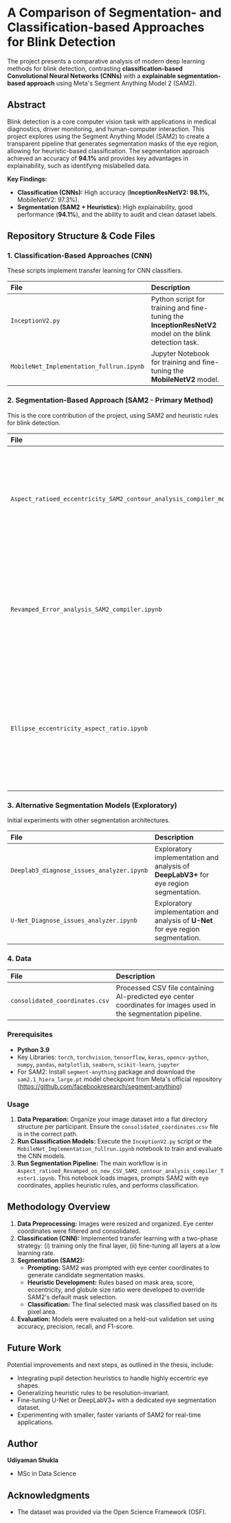# A Comparison of Segmentation- and Classification-based Approaches for Blink Detection



The project presents a comparative analysis of modern deep learning methods for blink detection, contrasting **classification-based Convolutional Neural Networks (CNNs)** with a **explainable segmentation-based approach** using Meta's Segment Anything Model 2 (SAM2).

## Abstract
Blink detection is a core computer vision task with applications in medical diagnostics, driver monitoring, and human-computer interaction. This project explores using the Segment Anything Model (SAM2) to create a transparent pipeline that generates segmentation masks of the eye region, allowing for heuristic-based classification. The segmentation approach achieved an accuracy of **94.1%** and provides key advantages in explainability, such as identifying mislabelled data.

**Key Findings:**
-   **Classification (CNNs):** High accuracy (**InceptionResNetV2: 98.1%**, MobileNetV2: 97.3%).
-   **Segmentation (SAM2 + Heuristics):** High explainability, good performance (**94.1%**), and the ability to audit and clean dataset labels.

## Repository Structure & Code Files

### 1. Classification-Based Approaches (CNN)
These scripts implement transfer learning for CNN classifiers.

| File | Description |
| :--- | :--- |
| `InceptionV2.py` | Python script for training and fine-tuning the **InceptionResNetV2** model on the blink detection task. |
| `MobileNet_Implementation_fullrun.ipynb` | Jupyter Notebook for training and fine-tuning the **MobileNetV2** model. |

### 2. Segmentation-Based Approach (SAM2 - Primary Method)
This is the core contribution of the project, using SAM2 and heuristic rules for blink detection.

| File | Description |
| :--- | :--- |
| `Aspect_ratioed_eccentricity_SAM2_contour_analysis_compiler_model_tester.ipynb` | **Main Testing Script.** Uses the finalized heuristic rules to classify images as 'blink' or 'open' using SAM2-generated masks. |
| `Revamped_Error_analysis_SAM2_compiler.ipynb` | **Model Development Script.** Used for exploratory analysis, developing heuristics (mask area, score, eccentricity), and error analysis. |
| `Ellipse_eccentricity_aspect_ratio.ipynb` | **Supporting Analysis Script.** Contains code for calculating key geometric properties (eccentricity, aspect ratio) from segmentation masks. |

### 3. Alternative Segmentation Models (Exploratory)
Initial experiments with other segmentation architectures.

| File | Description |
| :--- | :--- |
| `Deeplab3_diagnose_issues_analyzer.ipynb` | Exploratory implementation and analysis of **DeepLabV3+** for eye region segmentation. |
| `U-Net_Diagnose_issues_analyzer.ipynb` | Exploratory implementation and analysis of **U-Net** for eye region segmentation. |

### 4. Data
| File | Description |
| :--- | :--- |
| `consolidated_coordinates.csv` | Processed CSV file containing AI-predicted eye center coordinates for images used in the segmentation pipeline. |


### Prerequisites

*   **Python 3.9**
*   Key Libraries: `torch`, `torchvision`, `tensorflow`, `keras`, `opencv-python`, `numpy`, `pandas`, `matplotlib`, `seaborn`, `scikit-learn`, `jupyter`
*   For SAM2: Install `segment-anything` package and download the `sam2.1_hiera_large.pt` model checkpoint from Meta's official repository (https://github.com/facebookresearch/segment-anything)


### Usage

1.  **Data Preparation:** Organize your image dataset into a flat directory structure per participant. Ensure the `consolidated_coordinates.csv` file is in the correct path.
2.  **Run Classification Models:** Execute the `InceptionV2.py` script or the `MobileNet_Implementation_fullrun.ipynb` notebook to train and evaluate the CNN models.
3.  **Run Segmentation Pipeline:** The main workflow is in `Aspect_ratioed_Revamped_on_new_CSV_SAM2_contour_analysis_compiler_Tester1.ipynb`. This notebook loads images, prompts SAM2 with eye coordinates, applies heuristic rules, and performs classification.

## Methodology Overview

1.  **Data Preprocessing:** Images were resized and organized. Eye center coordinates were filtered and consolidated.
2.  **Classification (CNN):** Implemented transfer learning with a two-phase strategy: (i) training only the final layer, (ii) fine-tuning all layers at a low learning rate.
3.  **Segmentation (SAM2):**
    *   **Prompting:** SAM2 was prompted with eye center coordinates to generate candidate segmentation masks.
    *   **Heuristic Development:** Rules based on mask area, score, eccentricity, and globule size ratio were developed to override SAM2's default mask selection.
    *   **Classification:** The final selected mask was classified based on its pixel area.
4.  **Evaluation:** Models were evaluated on a held-out validation set using accuracy, precision, recall, and F1-score.


## Future Work

Potential improvements and next steps, as outlined in the thesis, include:
-   Integrating pupil detection heuristics to handle highly eccentric eye shapes.
-   Generalizing heuristic rules to be resolution-invariant.
-   Fine-tuning U-Net or DeepLabV3+ with a dedicated eye segmentation dataset.
-   Experimenting with smaller, faster variants of SAM2 for real-time applications.

## Author

**Udiyaman Shukla**
-   MSc in Data Science

## Acknowledgments
-   The dataset was provided via the Open Science Framework (OSF).
